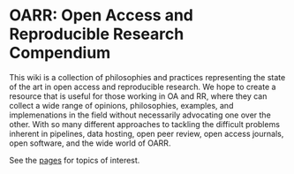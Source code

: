 OARR: Open Access and Reproducible Research Compendium
=================================================

This wiki is a collection of philosophies and practices representing the state of the art in open access and reproducible research. We hope to create a resource that is useful for those working in OA and RR, where they can collect a wide range of opinions, philosophies, examples, and implemenations in the field without necessarily advocating one over the other. With so many different approaches to tackling the difficult problems inherent in pipelines, data hosting, open peer review, open access journals, open software, and the wide world of OARR.

See the [pages](/_list.html) for topics of interest.
